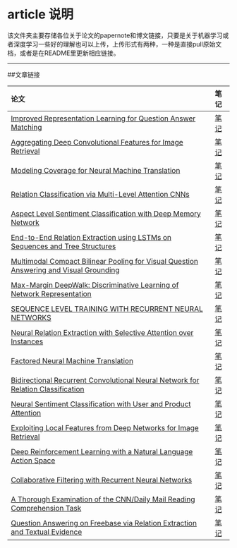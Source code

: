 # article 说明
该文件夹主要存储各位关于论文的papernote和博文链接，只要是关于机器学习或者深度学习一些好的理解也可以上传，上传形式有两种，一种是直接pull原始文档，或者是在README里更新相应链接。

***

##文章链接

| 论文 | 笔记 |
|:---------|:----|
| [Improved Representation Learning for Question Answer Matching](https://pdfs.semanticscholar.org/1261/fe9bfde319abcc5d011bc70f7e7547b5258f.pdf) | [笔记](https://zhuanlan.zhihu.com/p/23163137?refer=c_51425207)|
| [Aggregating Deep Convolutional Features for Image Retrieval](http://www.cv-foundation.org/openaccess/content_iccv_2015/papers/Babenko_Aggregating_Local_Deep_ICCV_2015_paper.pdf) | [笔记](https://zhuanlan.zhihu.com/p/23136747?refer=c_51425207)|
| [Modeling Coverage for Neural Machine Translation](https://arxiv.org/pdf/1601.04811v6.pdf) | [笔记](https://zhuanlan.zhihu.com/p/22993927?refer=c_51425207)|
| [Relation Classification via Multi-Level Attention CNNs](http://www.aclweb.org/anthology/P/P16/P16-1123.pdf) | [笔记](https://zhuanlan.zhihu.com/p/22867750?refer=c_51425207)|
| [Aspect Level Sentiment Classification with Deep Memory Network](https://arxiv.org/pdf/1605.08900v2.pdf) | [笔记](https://zhuanlan.zhihu.com/p/22841142?refer=c_51425207)|
| [End-to-End Relation Extraction using LSTMs on Sequences and Tree Structures](https://arxiv.org/pdf/1601.00770.pdf) | [笔记](https://zhuanlan.zhihu.com/p/22773196?refer=c_51425207)|
| [Multimodal Compact Bilinear Pooling for Visual Question Answering and Visual Grounding](https://arxiv.org/abs/1606.01847) | [笔记](https://zhuanlan.zhihu.com/p/22704349?refer=c_51425207)|
| [Max-Margin DeepWalk: Discriminative Learning of Network Representation](http://10.3.200.202/cache/13/03/tsinghua.edu.cn/242c9fcdfd9d8abcd346f8ee4da14535/ijcai2016_mmdw.pdf) | [笔记](https://zhuanlan.zhihu.com/p/22660025) |
| [SEQUENCE LEVEL TRAINING WITH RECURRENT NEURAL NETWORKS](https://arxiv.org/pdf/1511.06732v7.pdf) | [笔记](https://zhuanlan.zhihu.com/p/22649457?refer=c_51425207) |
| [Neural Relation Extraction with Selective Attention over Instances](https://www.aclweb.org/anthology/P/P16/P16-1200v2.pdf) | [笔记](https://zhuanlan.zhihu.com/p/22666876?refer=c_51425207)|
| [Factored Neural Machine Translation](http://arxiv.org/abs/1609.04621) | [笔记](https://zhuanlan.zhihu.com/p/22618651?refer=c_51425207) |
| [Bidirectional Recurrent Convolutional Neural Network for Relation Classification](https://link.zhihu.com/?target=http%3A//www.aclweb.org/anthology/P/P16/P16-1072.pdf) | [笔记](https://zhuanlan.zhihu.com/p/22683996?refer=c_51425207) |
| [Neural Sentiment Classification with User and Product Attention](http://www.thunlp.org/~chm/publications/emnlp2016_NSCUPA.pdf) | [笔记](https://zhuanlan.zhihu.com/p/22629800?refer=c_51425207) |
| [Exploiting Local Features from Deep Networks for Image Retrieval](http://arxiv.org/abs/1511.07053) | [笔记](https://zhuanlan.zhihu.com/p/22654587?refer=c_51425207) |
| [Deep Reinforcement Learning with a Natural Language Action Space](https://arxiv.org/abs/1511.04636) | [笔记](https://zhuanlan.zhihu.com/p/22543440) |
| [Collaborative Filtering with Recurrent Neural Networks](http://arxiv.org/abs/1608.07400) | [笔记](https://zhuanlan.zhihu.com/p/22547637) |
| [A Thorough Examination of the CNN/Daily Mail Reading Comprehension Task](http://nlp.stanford.edu/pubs/chen2016thorough.pdf)| [笔记](https://zhuanlan.zhihu.com/p/22685175?refer=c_51425207) |
| [Question Answering on Freebase via Relation Extraction and Textual Evidence](http://128.84.21.199/pdf/1603.00957v3.pdf)| [笔记](https://zhuanlan.zhihu.com/p/22630320?refer=c_51425207)|
